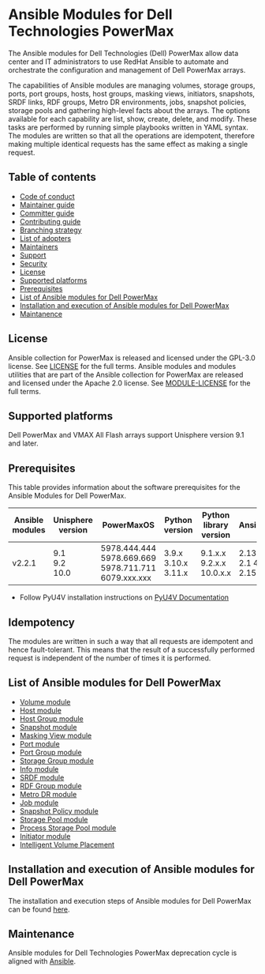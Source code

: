 # Ansible Modules for Dell Technologies PowerMax

The Ansible modules for Dell Technologies (Dell) PowerMax allow data center and IT administrators to use RedHat Ansible to automate and orchestrate the configuration and management of Dell PowerMax arrays.

The capabilities of Ansible modules are managing volumes, storage groups, ports, port groups, hosts, host groups, masking views, initiators, snapshots, SRDF links, RDF groups, Metro DR environments, jobs, snapshot policies, storage pools and gathering high-level facts about the arrays. The options available for each capability are list, show, create, delete, and modify. These tasks are performed by running simple playbooks written in YAML syntax. The modules are written so that all the operations are idempotent, therefore making multiple identical requests has the same effect as making a single request.

## Table of contents

* [Code of conduct](https://github.com/dell/ansible-powermax/blob/2.2.1/docs/CODE_OF_CONDUCT.md)
* [Maintainer guide](https://github.com/dell/ansible-powermax/blob/2.2.1/docs/MAINTAINER_GUIDE.md)
* [Committer guide](https://github.com/dell/ansible-powermax/blob/2.2.1/docs/COMMITTER_GUIDE.md)
* [Contributing guide](https://github.com/dell/ansible-powermax/blob/2.2.1/docs/CONTRIBUTING.md)
* [Branching strategy](https://github.com/dell/ansible-powermax/blob/2.2.1/docs/BRANCHING.md)
* [List of adopters](https://github.com/dell/ansible-powermax/blob/2.2.1/docs/ADOPTERS.md)
* [Maintainers](https://github.com/dell/ansible-powermax/blob/2.2.1/docs/MAINTAINERS.md)
* [Support](https://github.com/dell/ansible-powermax/blob/2.2.1/docs/SUPPORT.md)
* [Security](https://github.com/dell/ansible-powermax/blob/2.2.1/docs/SECURITY.md)
* [License](#license)
* [Supported platforms](#supported-platforms)
* [Prerequisites](#prerequisites)
* [List of Ansible modules for Dell PowerMax](#list-of-ansible-modules-for-dell-powermax)
* [Installation and execution of Ansible modules for Dell PowerMax](#installation-and-execution-of-ansible-modules-for-dell-powermax)
* [Maintanence](#maintanence)

## License
Ansible collection for PowerMax is released and licensed under the GPL-3.0 license. See [LICENSE](https://github.com/dell/ansible-powermax/blob/2.2.1/LICENSE) for the full terms. Ansible modules and modules utilities that are part of the Ansible collection for PowerMax are released and licensed under the Apache 2.0 license. See [MODULE-LICENSE](https://github.com/dell/ansible-powermax/blob/2.2.1/MODULE-LICENSE) for the full terms.

## Supported platforms
Dell PowerMax and VMAX All Flash arrays support Unisphere version 9.1 and later.

## Prerequisites
This table provides information about the software prerequisites for the Ansible Modules for Dell PowerMax.

| **Ansible modules** | **Unisphere version** | **PowerMaxOS** | **Python version**            | **Python library version** | **Ansible**              |
|---------------------|-----------------------|----------------|-------------------------------|----------------------------|--------------------------|
| v2.2.1 | 9.1 <br> 9.2 <br> 10.0 | 5978.444.444 <br> 5978.669.669 <br> 5978.711.711 <br> 6079.xxx.xxx | 3.9.x <br> 3.10.x <br> 3.11.x | 9.1.x.x <br> 9.2.x.x <br> 10.0.x.x | 2.13 <br> 2.1 4<br> 2.15 |

  * Follow PyU4V installation instructions on [PyU4V Documentation](https://pyu4v.readthedocs.io/)

## Idempotency
The modules are written in such a way that all requests are idempotent and hence fault-tolerant. This means that the result of a successfully performed request is independent of the number of times it is performed.

## List of Ansible modules for Dell PowerMax
  * [Volume module](https://github.com/dell/ansible-powermax/blob/2.2.1/docs/modules/volume.rst)
  * [Host module](https://github.com/dell/ansible-powermax/blob/2.2.1/docs/modules/host.rst)
  * [Host Group module](https://github.com/dell/ansible-powermax/blob/2.2.1/docs/modules/hostgroup.rst)
  * [Snapshot module](https://github.com/dell/ansible-powermax/blob/2.2.1/docs/modules/snapshot.rst)
  * [Masking View module](https://github.com/dell/ansible-powermax/blob/2.2.1/docs/modules/maskingview.rst)
  * [Port module](https://github.com/dell/ansible-powermax/blob/2.2.1/docs/modules/port.rst)
  * [Port Group module](https://github.com/dell/ansible-powermax/blob/2.2.1/docs/modules/portgroup.rst)
  * [Storage Group module](https://github.com/dell/ansible-powermax/blob/2.2.1/docs/modules/storagegroup.rst)
  * [Info module](https://github.com/dell/ansible-powermax/blob/2.2.1/docs/modules/info.rst)
  * [SRDF module](https://github.com/dell/ansible-powermax/blob/2.2.1/docs/modules/srdf.rst)
  * [RDF Group module](https://github.com/dell/ansible-powermax/blob/2.2.1/docs/modules/rdfgroup.rst)
  * [Metro DR module](https://github.com/dell/ansible-powermax/blob/2.2.1/docs/modules/metrodr.rst)
  * [Job module](https://github.com/dell/ansible-powermax/blob/2.2.1/docs/modules/job.rst)
  * [Snapshot Policy module](https://github.com/dell/ansible-powermax/blob/2.2.1/docs/modules/snapshotpolicy.rst)
  * [Storage Pool module](https://github.com/dell/ansible-powermax/blob/2.2.1/docs/modules/storagepool.rst)
  * [Process Storage Pool module](https://github.com/dell/ansible-powermax/blob/2.2.1/docs/modules/process_storage_pool_dict.rst)
  * [Initiator module](https://github.com/dell/ansible-powermax/blob/2.2.1/docs/modules/initiator.rst)
  * [Intelligent Volume Placement](https://github.com/dell/ansible-powermax/blob/2.2.1/docs/modules/capacity_role.rst)

## Installation and execution of Ansible modules for Dell PowerMax
The installation and execution steps of Ansible modules for Dell PowerMax can be found [here](https://github.com/dell/ansible-powermax/blob/2.2.1/docs/INSTALLATION.md).

## Maintenance
Ansible modules for Dell Technologies PowerMax deprecation cycle is aligned with [Ansible](https://docs.ansible.com/ansible/latest/dev_guide/module_lifecycle.html).

